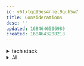 ```yaml
---
id: y6fxtqq95es4nnel9quh5w7
title: Considerations
desc: ''
updated: 1684646506980
created: 1684643208218
---
```

<details>
    <summary>tech stack</summary>

![[considerations.stack]]
</details>

<details>
    <summary>AI</summary>

![[considerations.ai]]
</details>